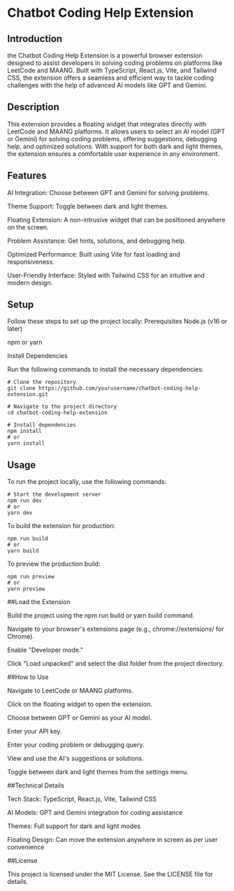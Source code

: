 
# Chatbot Coding Help Extension


## Introduction
the Chatbot Coding Help Extension is a powerful browser extension designed to assist developers in solving coding problems on platforms like LeetCode and MAANG. Built with TypeScript, React.js, Vite, and Tailwind CSS, the extension offers a seamless and efficient way to tackle coding challenges with the help of advanced AI models like GPT and Gemini.


## Description
This extension provides a floating widget that integrates directly with LeetCode and MAANG platforms. It allows users to select an AI model (GPT or Gemini) for solving coding problems, offering suggestions, debugging help, and optimized solutions. With support for both dark and light themes, the extension ensures a comfortable user experience in any environment.

## Features
AI Integration: Choose between GPT and Gemini for solving problems.

Theme Support: Toggle between dark and light themes.

Floating Extension: A non-intrusive widget that can be positioned anywhere on the screen.

Problem Assistance: Get hints, solutions, and debugging help.

Optimized Performance: Built using Vite for fast loading and responsiveness.

User-Friendly Interface: Styled with Tailwind CSS for an intuitive and modern design.

## Setup
Follow these steps to set up the project locally:
Prerequisites
Node.js (v16 or later)

npm or yarn

Install Dependencies

Run the following commands to install the necessary dependencies:

```
# Clone the repository
git clone https://github.com/yourusername/chatbot-coding-help-extension.git

# Navigate to the project directory
cd chatbot-coding-help-extension

# Install dependencies
npm install
# or
yarn install
```




## Usage
To run the project locally, use the following commands:
```
# Start the development server
npm run dev
# or
yarn dev

```
To build the extension for production:
```
npm run build
# or
yarn build
```
To preview the production build:
```
npm run preview
# or
yarn preview
```

##Load the Extension

Build the project using the npm run build or yarn build command.

Navigate to your browser's extensions page (e.g., chrome://extensions/ for Chrome).

Enable "Developer mode."

Click "Load unpacked" and select the dist folder from the project directory.

##How to Use

Navigate to LeetCode or MAANG platforms.

Click on the floating widget to open the extension.

Choose between GPT or Gemini as your AI model.

Enter your API key.

Enter your coding problem or debugging query.

View and use the AI's suggestions or solutions.

Toggle between dark and light themes from the settings menu.

##Technical Details

Tech Stack: TypeScript, React.js, Vite, Tailwind CSS

AI Models: GPT and Gemini integration for coding assistance

Themes: Full support for dark and light modes

Floating Design: Can move the extension anywhere in screen as per user convenience 

##License

This project is licensed under the MIT License. See the LICENSE file for details.




